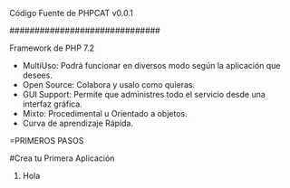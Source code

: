 Código Fuente de PHPCAT v0.0.1

##############################


Framework de PHP 7.2
* MultiUso: Podrá funcionar en diversos modo según la aplicación que desees.
* Open Source: Colabora y usalo como quieras.
* GUI Support: Permite que administres todo el servicio desde una interfaz gráfica.
* Mixto: Procedimental u Orientado a objetos.
* Curva de aprendizaje Rápida. 

=PRIMEROS PASOS

#Crea tu Primera Aplicación
1. Hola

